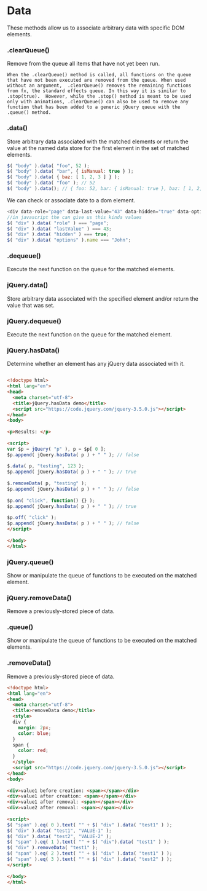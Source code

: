 # Data  
These methods allow us to associate arbitrary data with specific DOM elements.

 
### .clearQueue()
Remove from the queue all items that have not yet been run.

`When the .clearQueue() method is called, all functions on the queue that have not been executed are removed from the queue. When used without an argument, 
.clearQueue() removes the remaining functions from fx, the standard effects queue. In this way it is similar to .stop(true). 
However, while the .stop() method is meant to be used only with animations, .clearQueue() can also be used to remove any function that has been added to a
generic jQuery queue with the .queue() method.`
 
### .data()
Store arbitrary data associated with the matched elements or return the value at the named data store for the first element in the set of matched elements.
```javascript
$( "body" ).data( "foo", 52 );
$( "body" ).data( "bar", { isManual: true } );
$( "body" ).data( { baz: [ 1, 2, 3 ] } );
$( "body" ).data( "foo" ); // 52
$( "body" ).data(); // { foo: 52, bar: { isManual: true }, baz: [ 1, 2, 3 ] }
```

We can check or associate date to a dom element.
```javascript
<div data-role="page" data-last-value="43" data-hidden="true" data-options='{"name":"John"}'></div>
//in javascript the can give us this kinda values
$( "div" ).data( "role" ) === "page";
$( "div" ).data( "lastValue" ) === 43;
$( "div" ).data( "hidden" ) === true;
$( "div" ).data( "options" ).name === "John";
```
 
### .dequeue()
Execute the next function on the queue for the matched elements.
 
### jQuery.data()
Store arbitrary data associated with the specified element and/or return the value that was set.

 
### jQuery.dequeue()
Execute the next function on the queue for the matched element.

### jQuery.hasData()
Determine whether an element has any jQuery data associated with it.
```html

<!doctype html>
<html lang="en">
<head>
  <meta charset="utf-8">
  <title>jQuery.hasData demo</title>
  <script src="https://code.jquery.com/jquery-3.5.0.js"></script>
</head>
<body>
 
<p>Results: </p>
 
<script>
var $p = jQuery( "p" ), p = $p[ 0 ];
$p.append( jQuery.hasData( p ) + " " ); // false
 
$.data( p, "testing", 123 );
$p.append( jQuery.hasData( p ) + " " ); // true
 
$.removeData( p, "testing" );
$p.append( jQuery.hasData( p ) + " " ); // false
 
$p.on( "click", function() {} );
$p.append( jQuery.hasData( p ) + " " ); // true
 
$p.off( "click" );
$p.append( jQuery.hasData( p ) + " " ); // false
</script>
 
</body>
</html>

```
 
### jQuery.queue()
Show or manipulate the queue of functions to be executed on the matched element.
 
### jQuery.removeData()
Remove a previously-stored piece of data.
 
### .queue()
Show or manipulate the queue of functions to be executed on the matched elements.
 
### .removeData()
Remove a previously-stored piece of data.
```html
<!doctype html>
<html lang="en">
<head>
  <meta charset="utf-8">
  <title>removeData demo</title>
  <style>
  div {
    margin: 2px;
    color: blue;
  }
  span {
    color: red;
  }
  </style>
  <script src="https://code.jquery.com/jquery-3.5.0.js"></script>
</head>
<body>
 
<div>value1 before creation: <span></span></div>
<div>value1 after creation: <span></span></div>
<div>value1 after removal: <span></span></div>
<div>value2 after removal: <span></span></div>
 
<script>
$( "span" ).eq( 0 ).text( "" + $( "div" ).data( "test1" ) );
$( "div" ).data( "test1", "VALUE-1" );
$( "div" ).data( "test2", "VALUE-2" );
$( "span" ).eq( 1 ).text( "" + $( "div").data( "test1" ) );
$( "div" ).removeData( "test1" );
$( "span" ).eq( 2 ).text( "" + $( "div" ).data( "test1" ) );
$( "span" ).eq( 3 ).text( "" + $( "div" ).data( "test2" ) );
</script>
 
</body>
</html>
```